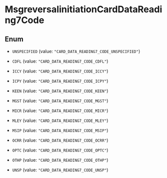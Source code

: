 

# MsgreversalinitiationCardDataReading7Code

## Enum


* `UNSPECIFIED` (value: `"CARD_DATA_READING7_CODE_UNSPECIFIED"`)

* `CDFL` (value: `"CARD_DATA_READING7_CODE_CDFL"`)

* `ICCY` (value: `"CARD_DATA_READING7_CODE_ICCY"`)

* `ICPY` (value: `"CARD_DATA_READING7_CODE_ICPY"`)

* `KEEN` (value: `"CARD_DATA_READING7_CODE_KEEN"`)

* `MGST` (value: `"CARD_DATA_READING7_CODE_MGST"`)

* `MICR` (value: `"CARD_DATA_READING7_CODE_MICR"`)

* `MLEY` (value: `"CARD_DATA_READING7_CODE_MLEY"`)

* `MSIP` (value: `"CARD_DATA_READING7_CODE_MSIP"`)

* `OCRR` (value: `"CARD_DATA_READING7_CODE_OCRR"`)

* `OPTC` (value: `"CARD_DATA_READING7_CODE_OPTC"`)

* `OTHP` (value: `"CARD_DATA_READING7_CODE_OTHP"`)

* `UNSP` (value: `"CARD_DATA_READING7_CODE_UNSP"`)



